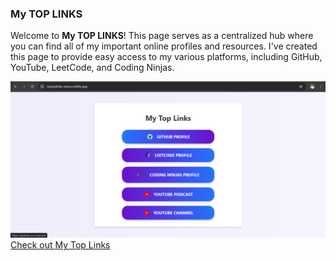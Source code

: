 ### My TOP LINKS 

Welcome to **My TOP LINKS**! This page serves as a centralized hub where you can find all of my important online profiles and resources. I've created this page to provide easy access to my various platforms, including GitHub, YouTube, LeetCode, and Coding Ninjas.

<img src = "TopLinks_Neeru.png">
<a href = "https://mytoplinks-neeru.netlify.app/" alt="mytoplinks"> Check out My Top Links </a>
